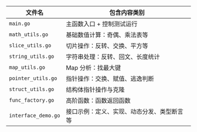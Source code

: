 | 文件名           | 包含内容类别                   |
|------------------|-------------------------------|
| `main.go`        | 主函数入口 + 控制测试运行      |
| `math_utils.go`  | 基础数值计算：奇偶、乘法表等   |
| `slice_utils.go` | 切片操作：反转、交换、平方等   |
| `string_utils.go`| 字符串处理：反转、回文、长度统计 |
| `map_utils.go`   | Map 分析：找最大键             |
| `pointer_utils.go`| 指针操作：交换、赋值、逃逸判断 |
| `struct_utils.go`| 结构体指针操作与克隆           |
| `func_factory.go`| 高阶函数：函数返回函数         |
| `interface_demo.go`| 接口示例：定义、实现、动态分发、类型断言等 |
